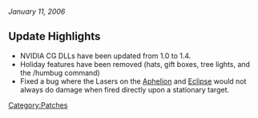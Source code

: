 *January 11, 2006*

## Update Highlights

-   NVIDIA CG DLLs have been updated from 1.0 to 1.4.
-   Holiday features have been removed (hats, gift boxes, tree lights,
    and the /humbug command)
-   Fixed a bug where the Lasers on the [Aphelion](Aphelion "wikilink")
    and [Eclipse](Eclipse "wikilink") would not always do damage when
    fired directly upon a stationary target.

[Category:Patches](Category:Patches "wikilink")